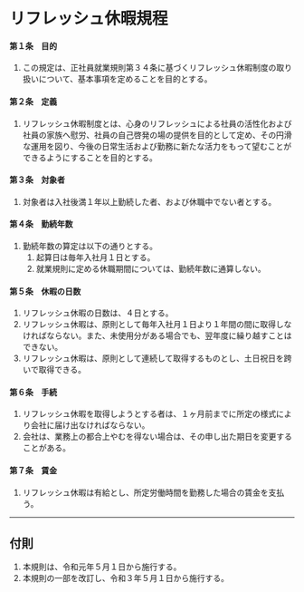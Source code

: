 # リフレッシュ休暇規程

#### 第１条　目的

1. この規定は、正社員就業規則第３４条に基づくリフレッシュ休暇制度の取り扱いについて、基本事項を定めることを目的とする。

#### 第２条　定義

1. リフレッシュ休暇制度とは、心身のリフレッシュによる社員の活性化および社員の家族へ慰労、社員の自己啓発の場の提供を目的として定め、その円滑な運用を図り、今後の日常生活および勤務に新たな活力をもって望むことができるようにすることを目的とする。

#### 第３条　対象者

1. 対象者は入社後満１年以上勤続した者、および休職中でない者とする。

#### 第４条　勤続年数

1. 勤続年数の算定は以下の通りとする。
    1. 起算日は毎年入社月１日とする。
    1. 就業規則に定める休職期間については、勤続年数に通算しない。

#### 第５条　休暇の日数

1. リフレッシュ休暇の日数は、４日とする。
1. リフレッシュ休暇は、原則として毎年入社月１日より１年間の間に取得しなければならない。また、未使用分がある場合でも、翌年度に繰り越すことはできない。
1. リフレッシュ休暇は、原則として連続して取得するものとし、土日祝日を跨いで取得できる。

#### 第６条　手続

1. リフレッシュ休暇を取得しようとする者は、１ヶ月前までに所定の様式により会社に届け出なければならない。
1. 会社は、業務上の都合上やむを得ない場合は、その申し出た期日を変更することがある。

#### 第７条　賃金

1. リフレッシュ休暇は有給とし、所定労働時間を勤務した場合の賃金を支払う。

---

## 付則

1. 本規則は、令和元年５月１日から施行する。
1. 本規則の一部を改訂し、令和３年５月１日から施行する。
